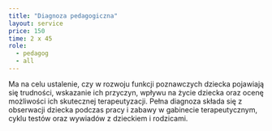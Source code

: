 ```yaml
---
title: "Diagnoza pedagogiczna"
layout: service
price: 150
time: 2 x 45
role:
  - pedagog
  - all
---
```


Ma na celu ustalenie, czy w rozwoju funkcji poznawczych dziecka pojawiają się trudności, wskazanie ich przyczyn, wpływu na życie dziecka oraz ocenę możliwości ich skutecznej terapeutyzacji. Pełna diagnoza składa się z obserwacji dziecka podczas pracy i zabawy w gabinecie terapeutycznym, cyklu testów oraz wywiadów z dzieckiem i rodzicami.


